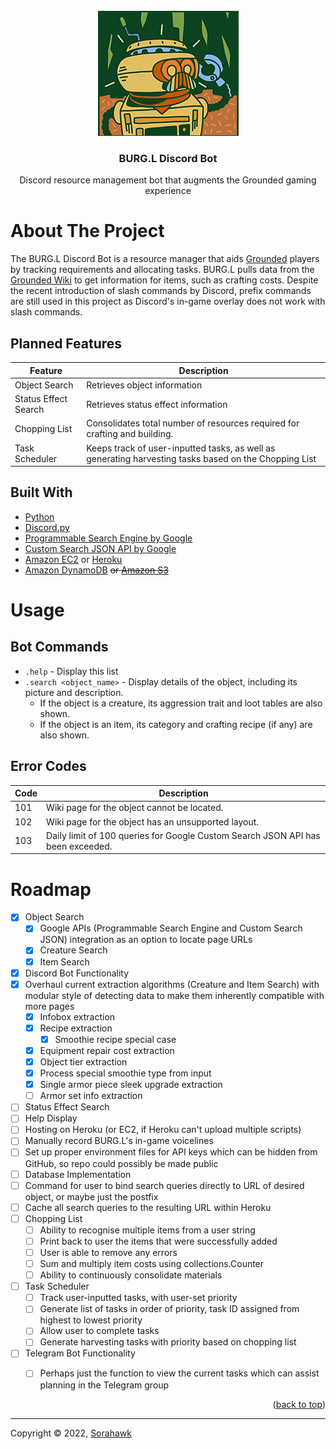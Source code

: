 <div id="top"></div>

<!-- PROJECT LOGO -->
<br />
<div align="center">
  <a href="https://github.com/Sorahawk/BURG.L_Discord_Bot">
    <img src="images/logo.jpg" alt="Logo" width="225" height="200">
  </a>
  <h3 align="center">BURG.L Discord Bot</h3>
  <p align="center">
    Discord resource management bot that augments the Grounded gaming experience
  </p>
</div>



# About The Project

The BURG.L Discord Bot is a resource manager that aids [Grounded](https://grounded.obsidian.net/) players by tracking requirements and allocating tasks. BURG.L pulls data from the [Grounded Wiki](https://grounded.fandom.com/wiki/Grounded_Wiki) to get information for items, such as crafting costs. Despite the recent introduction of slash commands by Discord, prefix commands are still used in this project as Discord's in-game overlay does not work with slash commands.


## Planned Features

| Feature | Description |
| ------- | ----------- |
| Object Search | Retrieves object information |
| Status Effect Search | Retrieves status effect information |
| Chopping List | Consolidates total number of resources required for crafting and building. |
| Task Scheduler | Keeps track of user-inputted tasks, as well as generating harvesting tasks based on the Chopping List |


## Built With

* [Python](https://www.python.org/)
* [Discord.py](https://discordpy.readthedocs.io/)
* [Programmable Search Engine by Google](https://programmablesearchengine.google.com/)
* [Custom Search JSON API by Google](https://developers.google.com/custom-search/v1/introduction)
* [Amazon EC2](https://aws.amazon.com/ec2/) or [Heroku](https://www.heroku.com/)
* [Amazon DynamoDB](https://aws.amazon.com/dynamodb/) ~~or [Amazon S3](https://aws.amazon.com/s3/)~~



# Usage

## Bot Commands

* `.help` - Display this list
* `.search <object_name>` - Display details of the object, including its picture and description.
  * If the object is a creature, its aggression trait and loot tables are also shown.
  * If the object is an item, its category and crafting recipe (if any) are also shown.


## Error Codes

| Code | Description |
| ---- | ----------- |
| 101 | Wiki page for the object cannot be located. |
| 102 | Wiki page for the object has an unsupported layout. |
| 103 | Daily limit of 100 queries for Google Custom Search JSON API has been exceeded. |



# Roadmap

- [X] Object Search
    - [X] Google APIs (Programmable Search Engine and Custom Search JSON) integration as an option to locate page URLs
    - [X] Creature Search
    - [X] Item Search
- [X] Discord Bot Functionality
- [X] Overhaul current extraction algorithms (Creature and Item Search) with modular style of detecting data to make them inherently compatible with more pages
    - [X] Infobox extraction
    - [X] Recipe extraction
        - [X] Smoothie recipe special case
    - [X] Equipment repair cost extraction
    - [X] Object tier extraction
    - [X] Process special smoothie type from input
    - [X] Single armor piece sleek upgrade extraction
    - [ ] Armor set info extraction
- [ ] Status Effect Search
- [ ] Help Display
- [ ] Hosting on Heroku (or EC2, if Heroku can't upload multiple scripts)
- [ ] Manually record BURG.L's in-game voicelines
- [ ] Set up proper environment files for API keys which can be hidden from GitHub, so repo could possibly be made public 
- [ ] Database Implementation
- [ ] Command for user to bind search queries directly to URL of desired object, or maybe just the postfix
- [ ] Cache all search queries to the resulting URL within Heroku
- [ ] Chopping List
    - [ ] Ability to recognise multiple items from a user string
    - [ ] Print back to user the items that were successfully added
    - [ ] User is able to remove any errors
    - [ ] Sum and multiply item costs using collections.Counter
    - [ ] Ability to continuously consolidate materials
- [ ] Task Scheduler
    - [ ] Track user-inputted tasks, with user-set priority
    - [ ] Generate list of tasks in order of priority, task ID assigned from highest to lowest priority
    - [ ] Allow user to complete tasks
    - [ ] Generate harvesting tasks with priority based on chopping list
- [ ] Telegram Bot Functionality
    - [ ] Perhaps just the function to view the current tasks which can assist planning in the Telegram group


<p align="right">(<a href="#top">back to top</a>)</p>

---

Copyright © 2022, [Sorahawk](https://github.com/Sorahawk)
